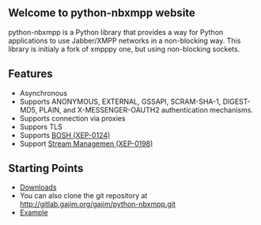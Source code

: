 ## Welcome to python-nbxmpp website

python-nbxmpp is a Python library that provides a way for Python applications to use Jabber/XMPP networks in a non-blocking way. This library is initialy a fork of xmpppy one, but using non-blocking sockets.

## Features

 * Asynchronous
 * Supports ANONYMOUS, EXTERNAL, GSSAPI, SCRAM-SHA-1, DIGEST-MD5, PLAIN, and X-MESSENGER-OAUTH2 authentication mechanisms.
 * Supports connection via proxies
 * Suppors TLS
 * Supports [BOSH (XEP-0124)](https://xmpp.org/extensions/xep-0124.html)
 * Support [Stream Managemen (XEP-0198)](https://xmpp.org/extensions/xep-0198.html)

## Starting Points

 * [Downloads](/tags)
 * You can also clone the git repository at http://gitlab.gajim.org/gajim/python-nbxmpp.git
 * [Example](/tree/master/doc/examples)